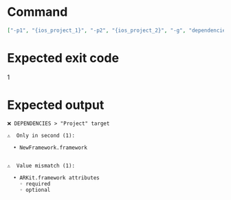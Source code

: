 # Command
```json
["-p1", "{ios_project_1}", "-p2", "{ios_project_2}", "-g", "dependencies", "-t", "Project", "-v"]
```

# Expected exit code
1

# Expected output
```
❌ DEPENDENCIES > "Project" target

⚠️  Only in second (1):

  • NewFramework.framework


⚠️  Value mismatch (1):

  • ARKit.framework attributes
    ◦ required
    ◦ optional




```
